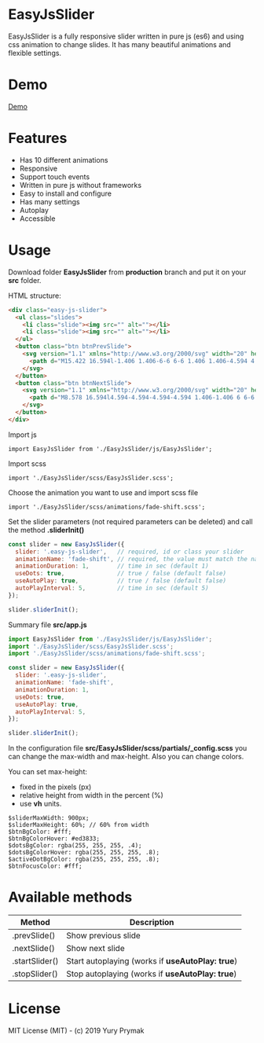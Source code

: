 # EasyJsSlider

EasyJsSlider is a fully responsive slider written in pure js (es6) and using css animation to change slides. It has many beautiful animations and flexible settings.

# Demo
[Demo](https://yuryprymak.github.io/demos/EasyJsSlider/)

# Features

- Has 10 different animations
- Responsive
- Support touch events
- Written in pure js without frameworks
- Easy to install and configure
- Has many settings
- Autoplay
- Accessible

# Usage

Download folder **EasyJsSlider** from **production** branch and put it on your **src** folder.

HTML structure:

```html
<div class="easy-js-slider">
  <ul class="slides">
    <li class="slide"><img src="" alt=""></li>
    <li class="slide"><img src="" alt=""></li>
  </ul>
  <button class="btn btnPrevSlide">
    <svg version="1.1" xmlns="http://www.w3.org/2000/svg" width="20" height="30" viewBox="6 3 12 17">
      <path d="M15.422 16.594l-1.406 1.406-6-6 6-6 1.406 1.406-4.594 4.594z"></path>
    </svg>
  </button>
  <button class="btn btnNextSlide">
    <svg version="1.1" xmlns="http://www.w3.org/2000/svg" width="20" height="30" viewBox="6 3 12 17">
      <path d="M8.578 16.594l4.594-4.594-4.594-4.594 1.406-1.406 6 6-6 6z"></path>
    </svg> 
  </button>
</div>
```

Import js

`import EasyJsSlider from './EasyJsSlider/js/EasyJsSlider';`

Import scss

`import './EasyJsSlider/scss/EasyJsSlider.scss';`

Choose the animation you want to use and import scss file

`import './EasyJsSlider/scss/animations/fade-shift.scss';`

Set the slider parameters (not required parameters can be deleted) and call the method **.sliderInit()**

```js
const slider = new EasyJsSlider({
  slider: '.easy-js-slider',   // required, id or class your slider
  animationName: 'fade-shift', // required, the value must match the name of the scss file to be imported
  animationDuration: 1,        // time in sec (default 1)
  useDots: true,               // true / false (default false)
  useAutoPlay: true,           // true / false (default false)
  autoPlayInterval: 5,         // time in sec (default 5)
});

slider.sliderInit();
```

Summary file **src/app.js**

```js
import EasyJsSlider from './EasyJsSlider/js/EasyJsSlider';
import './EasyJsSlider/scss/EasyJsSlider.scss';
import './EasyJsSlider/scss/animations/fade-shift.scss';

const slider = new EasyJsSlider({
  slider: '.easy-js-slider',
  animationName: 'fade-shift',
  animationDuration: 1,
  useDots: true,
  useAutoPlay: true,
  autoPlayInterval: 5,
});

slider.sliderInit();
```

In the configuration file **src/EasyJsSlider/scss/partials/_config.scss** you can change the max-width and max-height. Also you can change colors.

You can set max-height:
- fixed in the pixels (px)
- relative height from width in the percent (%)
- use **vh** units.

```
$sliderMaxWidth: 900px;
$sliderMaxHeight: 60%; // 60% from width
$btnBgColor: #fff;
$btnBgColorHover: #ed3833;
$dotsBgColor: rgba(255, 255, 255, .4);
$dotsBgColorHover: rgba(255, 255, 255, .8);
$activeDotBgColor: rgba(255, 255, 255, .8);
$btnFocusColor: #fff;
```

# Available methods

Method | Description
--- | ---
.prevSlide() | Show previous slide
.nextSlide() | Show next slide
.startSlider() | Start autoplaying (works if **useAutoPlay: true**)
.stopSlider() | Stop autoplaying (works if **useAutoPlay: true**)

# License

MIT License (MIT) - (c) 2019 Yury Prymak